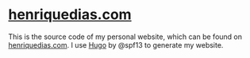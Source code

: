 # [henriquedias.com][1]

This is the source code of my personal website, which can be found on [henriquedias.com][1]. I use [Hugo](https://github.com/spf13/hugo) by @spf13 to generate my website.

[1]: https://henriquedias.com
